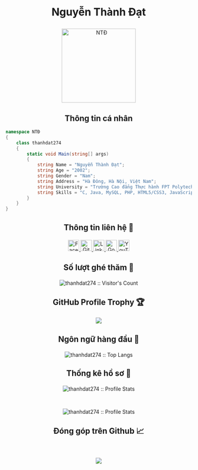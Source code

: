 # <p align="center">Nguyễn Thành Đạt</p>

<p align="center">
	<a href="https://github.com/thanhdat274">
	<img src="https://avatars.githubusercontent.com/u/77159701?v=4" width = "200" alt="NTĐ">
	</a>
</p>

<h2 align="center">Thông tin cá nhân</h2>

```C#
namespace NTĐ
{
    class thanhdat274
    {
        static void Main(string[] args)
        {
            string Name = "Nguyễn Thành Đạt";
            string Age = "2002";
            string Gender = "Nam";
            string Address = "Hà Đông, Hà Nội, Việt Nam";
            string University = "Trường Cao đẳng Thực hành FPT Polytechnic Hà Nội";
            string Skills = "C, Java, MySQL, PHP, HTML5/CSS3, JavaScript, ReactJS, TypeScript, NodeJS";
        }
    }
}
```

## <p align="center">Thông tin liên hệ 🌹</p>

<p align="center">
  <a href="https://www.facebook.com/nguyenthanhdat2704">
    <img src="https://www.vectorlogo.zone/logos/facebook/facebook-official.svg" alt="Facebook" height="30" width="30">
  </a>
	
  <a href="https://github.com/thanhdat274">
    <img src="https://www.vectorlogo.zone/logos/github/github-tile.svg" alt="Github" height="30" width="30">
  </a>
  
  <a href="https://www.linkedin.com/in/nguy%E1%BB%85n-th%C3%A0nh-%C4%91%E1%BA%A1t-249396233/">
    <img src="https://www.vectorlogo.zone/logos/linkedin/linkedin-icon.svg" alt="Linkedin" height="30" width="30">
  </a>
  
  <a href="mailto:nguyenthanhdat27042002@gmail.com">
    <img src="https://www.vectorlogo.zone/logos/google/google-icon.svg" alt="Google" height="30" width="30">
  </a>
	
  <a href="https://www.youtube.com/c/NguyễnThànhĐạt27">
    <img src="https://www.vectorlogo.zone/logos/youtube/youtube-icon.svg" alt="YouTube" height="30" width="30">
  </a>
</p>

## <p align="center">Số lượt ghé thăm :eyes:</p>

<p align="center"><img src="https://profile-counter.glitch.me/{thanhdat274}/count.svg" alt="thanhdat274 :: Visitor's Count" /></p>

## <p align="center">GitHub Profile Trophy 🏆</p>

<p align='center'>
<img src="https://github-trophies.vercel.app/?username=thanhdat274&theme=tokyonight&no-frame=false&no-bg=false&margin-w=4">
</p>

## <p align="center">Ngôn ngữ hàng đầu :tongue:</p>

<p align="center"><img src="https://github-readme-stats.vercel.app/api/top-langs/?username=thanhdat274&langs_count=10&theme=radical&hide_border=false&include_all_commits=false&count_private=false&layout=compact" alt="thanhdat274 :: Top Langs" /></p>
<!-- <p align="center"><img src="https://github-readme-stats.vercel.app/api/top-langs/?username=thanhdat274&langs_count=10&theme=tokyonight&layout=compact" alt="ngoctienTNT :: Top Langs" /></p> -->

## <p align="center">Thống kê hồ sơ :musical_keyboard:</p>

<p align="center"><img src="https://github-readme-stats.vercel.app/api?username=thanhdat274&theme=radical&hide_border=false&include_all_commits=false&count_private=false" alt="thanhdat274 :: Profile Stats" /></p> <br>
<p align="center"><img src="https://github-readme-streak-stats.herokuapp.com/?user=thanhdat274&theme=radical&hide_border=false" alt="thanhdat274 :: Profile Stats" /></p>

## <p align="center">Đóng góp trên Github 📈</p>
<br>
<p align='center'>
<img src="https://activity-graph.herokuapp.com/graph?username=thanhdat274&theme=react-dark&hide_border=true">
<p>
	

